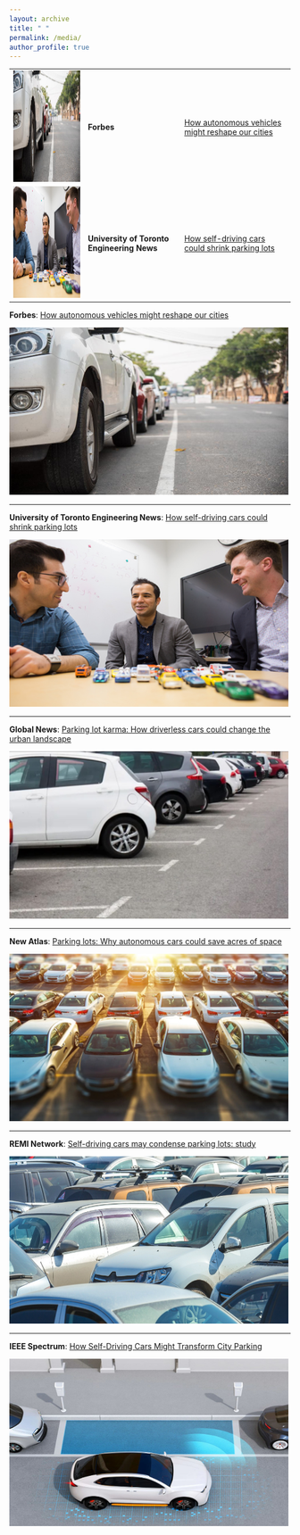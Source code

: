 ```yaml
---
layout: archive
title: " "
permalink: /media/
author_profile: true
---
```


<style>
table, th {
   border: none!important;
}
</style>
<table>
<tbody>
  <tr>
    <td><img src="/images/forbes.jpg"height="200" width="300" />
    <td><strong>Forbes</strong></td>
    <td><a href="https://www.forbes.com/sites/adigaskell/2018/04/13/how-autonomous-vehicles-might-reshape-our-cities/#133eccbd3078" target="_blank" rel="noopener noreferrer">How autonomous vehicles might reshape our cities</a></td>
  </tr>
  <tr>
    <td><img src="/images/uoftengnews.jpg"height="200" width="300" />
    <td><strong>University of Toronto Engineering News</strong></td>
    <td><a href="http://news.engineering.utoronto.ca/self-driving-cars-shrink-parking-lots/" target="_blank" rel="noopener noreferrer">How self-driving cars could shrink parking lots</a></td>
  </tr>     
</tbody>
</table>
     
     
     
<strong>Forbes</strong>: [How autonomous vehicles might reshape our cities](https://www.forbes.com/sites/adigaskell/2018/04/13/how-autonomous-vehicles-might-reshape-our-cities/#133eccbd3078)

<img src="/images/forbes.jpg"
     height="300"
     width="500" />

---

<strong>University of Toronto Engineering News</strong>: [How self-driving cars could shrink parking lots](http://news.engineering.utoronto.ca/self-driving-cars-shrink-parking-lots/)

<img src="/images/uoftengnews.jpg"
     height="300"
     width="500" />

---

<strong>Global News</strong>: [Parking lot karma: How driverless cars could change the urban landscape](https://globalnews.ca/news/4122271/driverless-cars-parking-lots-future/)

<img src="/images/globalnews.JPG"
     height="300"
     width="500" />

---

<strong>New Atlas</strong>: [Parking lots: Why autonomous cars could save acres of space](https://newatlas.com/autonomous-car-parking/54026/)

<img src="/images/newatlas.JPG"
     height="300"
     width="500" />
     
---

<strong>REMI Network</strong>: [Self-driving cars may condense parking lots: study](https://www.reminetwork.com/articles/self-driving-cars-may-shrink-parking-lots-research/)

<img src="/images/reminetwork.jpg"
     height="300"
     width="500" />
     
---

<strong>IEEE Spectrum</strong>: [How Self-Driving Cars Might Transform City Parking](https://spectrum.ieee.org/autonomous-parking)

<img src="/images/IEEE.JPG"
     height="300"
     width="500" />
   
